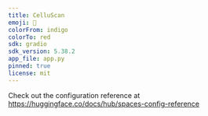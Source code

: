 ```yaml
---
title: CelluScan
emoji: 🧫
colorFrom: indigo
colorTo: red
sdk: gradio
sdk_version: 5.38.2
app_file: app.py
pinned: true
license: mit
---
```


Check out the configuration reference at https://huggingface.co/docs/hub/spaces-config-reference
